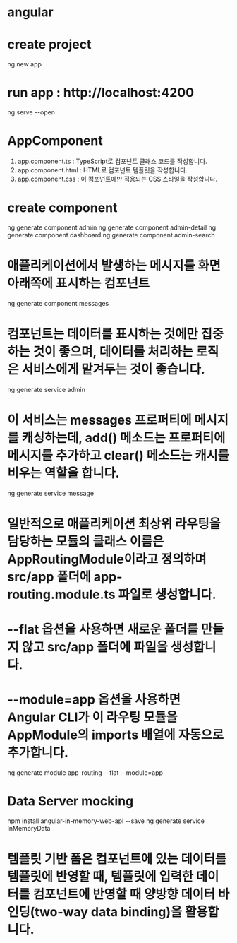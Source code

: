 # angular

# create project
ng new app 

# run app : http://localhost:4200
ng serve --open

# AppComponent 
1. app.component.ts : TypeScript로 컴포넌트 클래스 코드를 작성합니다.
2. app.component.html : HTML로 컴포넌트 템플릿을 작성합니다.
3. app.component.css : 이 컴포넌트에만 적용되는 CSS 스타일을 작성합니다.

# create component
ng generate component admin
ng generate component admin-detail
ng generate component dashboard
ng generate component admin-search

# 애플리케이션에서 발생하는 메시지를 화면 아래쪽에 표시하는 컴포넌트
ng generate component messages

# 컴포넌트는 데이터를 표시하는 것에만 집중하는 것이 좋으며, 데이터를 처리하는 로직은 서비스에게 맡겨두는 것이 좋습니다.
ng generate service admin

# 이 서비스는 messages 프로퍼티에 메시지를 캐싱하는데, add() 메소드는 프로퍼티에 메시지를 추가하고 clear() 메소드는 캐시를 비우는 역할을 합니다.
ng generate service message

# 일반적으로 애플리케이션 최상위 라우팅을 담당하는 모듈의 클래스 이름은 AppRoutingModule이라고 정의하며 src/app 폴더에 app-routing.module.ts 파일로 생성합니다.
# --flat 옵션을 사용하면 새로운 폴더를 만들지 않고 src/app 폴더에 파일을 생성합니다.
# --module=app 옵션을 사용하면 Angular CLI가 이 라우팅 모듈을 AppModule의 imports 배열에 자동으로 추가합니다.
ng generate module app-routing --flat --module=app

# Data Server mocking
npm install angular-in-memory-web-api --save
ng generate service InMemoryData

# 템플릿 기반 폼은 컴포넌트에 있는 데이터를 템플릿에 반영할 때, 템플릿에 입력한 데이터를 컴포넌트에 반영할 때 양방향 데이터 바인딩(two-way data binding)을 활용합니다.

